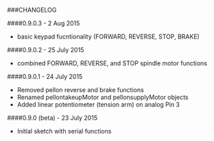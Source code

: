 ###CHANGELOG

####0.9.0.3 - 2 Aug 2015
- basic keypad fucntionality (FORWARD, REVERSE, STOP, BRAKE)

####0.9.0.2 - 25 July 2015
- combined FORWARD, REVERSE, and STOP spindle motor functions

####0.9.0.1 - 24 July 2015
- Removed pellon reverse and brake functions
- Renamed pellontakeupMotor and pellonsupplyMotor objects
- Added linear potentiometer (tension arm) on analog Pin 3

####0.9.0 (beta) - 23 July 2015
- Initial sketch with serial functions 


